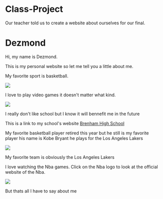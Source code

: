# Class-Project
Our teacher told us to create a  website about ourselves for our final.



<html>
<head>
<title>
</title>
</head>
<body>
<h1>Dezmond</h1>
<p>Hi, my name is Dezmond.</p>
<p>This is my personal website so let me tell you a little about me.</p>
<p>My favorite sport is basketball.</p><body><img src ="http://www.slco.org/recreation/redwood/youthSports/images/Basketball_For_all_s.jpg"/></body>
<p>I love to play video games it doesn't matter what kind.</p><body><img src ="http://ecx.images-amazon.com/images/I/610HPvt615L._SL1500_.jpg"/></body>
<p>I really don't like school but I know it will bennefit me in the future</p>
</body>
</html>

<body> This is a link to my school's website <a href ="http://www.brenhamisd.net/">Brenham High School</a></body>
<p>My favorite basketball player retired this year but he still is my favorite player his name is Kobe Bryant he plays for the Los Angeles Lakers</p>
<body><img src ="http://cbssports2.cbsistatic.com/hub/i/2016/01/19/3f35db9e-0917-4362-824b-3beddae2a5a9/resize/600x465/usatsi9044225.jpg?hash=74534a5ba46be35690d9237387db2854"/></body>
<p>My favorite team is obviously the Los Angeles Lakers</p>
<p>I love watching the Nba games. Click on the Nba logo to look at the official website of the Nba.</p>
<body><a href="http://www.nba.com/">
<img src ="http://www.logodesignlove.com/wp-content/uploads/2011/04/nba-logo-on-wood.jpg"/>
</a></body>

<p>But thats all I have to say about me</p>


